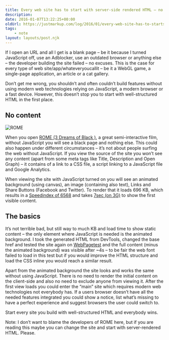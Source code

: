 ```yaml
---
title: Every web site has to start with server-side rendered HTML – no exceptions.
description: 
date: 2016-01-07T13:22:25+00:00
oldUrl: https://justmarkup.com/log/2016/01/every-web-site-has-to-starts-with-html/
tags:
    - note
layout: layouts/post.njk
---
```


If I open an URL and all I get is a blank page – be it because I turned JavaScript off, use an Adblocker, use an outdated browser or anything else – the developer building the site failed – no excuses. This is the case for every type of web site/app/whateveryoucallit – be it a WebGL game, a single-page application, an article or a cat gallery.

Don’t get me wrong, you shouldn’t and often couldn’t build features without using modern web technologies relying on JavaScript, a modern browser or a fast device. However, this doesn’t stop you to start with well-structured HTML in the first place.

No content
----------

![ROME](https://justmarkup.com/log/wp-content/uploads/2016/01/ROME-1024x530.png)

When you open [ROME (3 Dreams of Black )](http://www.ro.me/), a great semi-interactive film, without JavaScript you will see a black page and nothing else. This could also happen under different circumstances – it’s not about people surfing the web without JavaScript. If you view the source of the site you won’t see any content (apart from some meta tags like Title, Description and Open Graph) – it contains of a link to a CSS file, a script linking to a JavaScript file and Google Analytics.

When viewing the site with JavaScript turned on you will see an animated background (using canvas), an image (containing also text), Links and Share Buttons (Facebook and Twitter). To render that it loads 696 KB, which results in a [Speedindex of 6568](http://www.webpagetest.org/result/160107_F5_MQ9/) and takes [7sec (on 3G)](http://www.webpagetest.org/video/compare.php?tests=160107_F5_MQ9-r:1-c:0) to show the first visible content.

The basics
----------

It’s not terrible bad, but still way to much KB and load time to show static content – the only element where JavaScript is needed is the animated background. I took the generated HTML from DevTools, changed the base href and tested the site again on [WebPagetest](http://www.webpagetest.org/video/compare.php?tests=160107_KJ_NZ6-r:1-c:0) and the full content (minus the animated background) was visible after ~4s – to be fair the web font failed to load in this test but if you would improve the HTML structure and load the CSS inline you would reach a similar result.

Apart from the animated background the site looks and works the same without using JavaScript. There is no need to render the initial content on the client-side and also no need to exclude anyone from viewing it. After the first view loads you could enter the “main” site which requires modern web technologies not everybody has. If a users browser doesn’t have all the needed features integrated you could show a notice, list what’s missing to have a perfect experience and suggest browsers the user could switch to.

Start every site you build with well-structured HTML and everybody wins.

Note: I don’t want to blame the developers of ROME here, but if you are reading this maybe you can change the site and start with server-rendered HTML. Please.